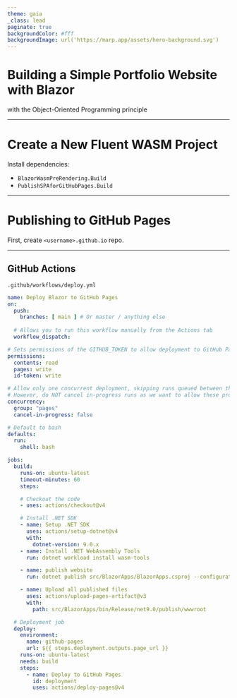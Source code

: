 ```yaml
---
theme: gaia
_class: lead
paginate: true
backgroundColor: #fff
backgroundImage: url('https://marp.app/assets/hero-background.svg')
---
```


# Building a Simple Portfolio Website with Blazor

with the Object-Oriented Programming principle

---

# Create a New Fluent WASM Project

Install dependencies:

- `BlazorWasmPreRendering.Build`
- `PublishSPAforGitHubPages.Build`

---

# Publishing to GitHub Pages

First, create `<username>.github.io` repo.

---

## GitHub Actions

`.github/workflows/deploy.yml`

```yaml
name: Deploy Blazor to GitHub Pages
on:
  push:
    branches: [ main ] # Or master / anything else
  
  # Allows you to run this workflow manually from the Actions tab
  workflow_dispatch:

# Sets permissions of the GITHUB_TOKEN to allow deployment to GitHub Pages
permissions:
  contents: read
  pages: write
  id-token: write

# Allow only one concurrent deployment, skipping runs queued between the run in-progress and latest queued.
# However, do NOT cancel in-progress runs as we want to allow these production deployments to complete.
concurrency:
  group: "pages"
  cancel-in-progress: false

# Default to bash
defaults:
  run:
    shell: bash

jobs:
  build:
    runs-on: ubuntu-latest
    timeout-minutes: 60
    steps:

    # Checkout the code
    - uses: actions/checkout@v4

    # Install .NET SDK
    - name: Setup .NET SDK
      uses: actions/setup-dotnet@v4
      with:
        dotnet-version: 9.0.x
    - name: Install .NET WebAssembly Tools
      run: dotnet workload install wasm-tools

    - name: publish website
      run: dotnet publish src/BlazorApps/BlazorApps.csproj --configuration Release -p:GHPages=true

    - name: Upload all published files
      uses: actions/upload-pages-artifact@v3
      with:
        path: src/BlazorApps/bin/Release/net9.0/publish/wwwroot

  # Deployment job
  deploy:
    environment:
      name: github-pages
      url: ${{ steps.deployment.outputs.page_url }}
    runs-on: ubuntu-latest
    needs: build
    steps:
      - name: Deploy to GitHub Pages
        id: deployment
        uses: actions/deploy-pages@v4
```
